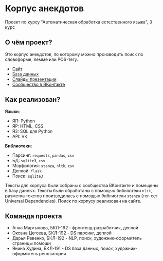 # Корпус анекдотов
Проект по курсу "Автоматическая обработка естественного языка", 3 курс

## О чём проект?
Это корпус анекдотов, по которому можно производить поиск по словоформе, лемме или POS-тегу.
* [Сайт](http://anecdotesdb.pythonanywhere.com/)
* [База данных](https://drive.google.com/drive/folders/11jUlZJfIS2ssr0RsTkpg9B_vW7cNam1n?usp=sharing)
* [Слайды презентации](https://docs.google.com/presentation/d/1bdji4dZrU0wHxqbTDjJDmA9Bws23Zu97Ckgf-dLfY54/edit?usp=sharing)
* [Сообщество в ВКонтакте](https://vk.com/a_story)

## Как реализован?
__Языки__:
* ЯП: Python
* ЯР: HTML, CSS
* ЯЗ: SQL для Python
* API: VK

__Библиотеки__:
* Парсинг: ``requests``, ``pandas``, ``csv``
* БД: ``sqlite3``, ``csv``
* Морфология: ``stanza``, ``nltk``, ``csv``
* Деплой: ``flask``
* Поиск: ``sqlite3``

Тексты для корпуса были собраны с сообщества ВКонтакте и помещены в базу данных. Тексты были обработаны с помощью бибилотеки ``nltk``, разметка текстов производилась с помощью библиотеки ``stanza`` (тег-сет Universal Dependencies). Поиск по корпусу реализован на сайте.

## Команда проекта
* Анна Мартынова, БКЛ-192 - фронтенд-разработчик, деплой
* Оксана Цегоева, БКЛ-192 - DS парсинг, деплой
* Дарья Ревенко, БКЛ-192 - NLP, поиск, художник-оформитель страницы помощи
* Янина Худина, БКЛ-191 - DS база данных, поиск, художник-оформитель репозитория
